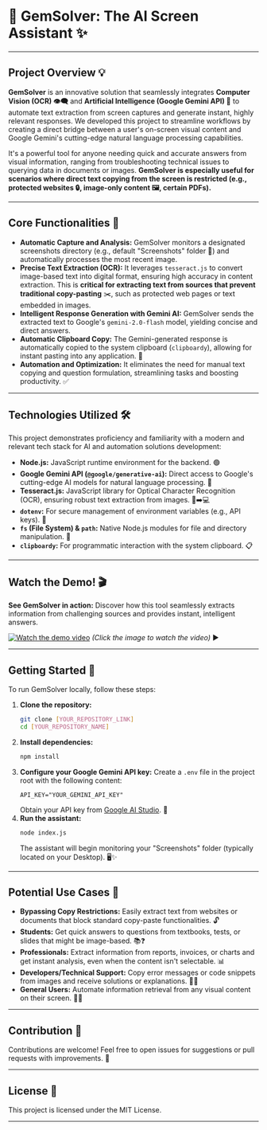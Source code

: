 # 🚀 GemSolver: The AI Screen Assistant ✨

---

## Project Overview 💡

**GemSolver** is an innovative solution that seamlessly integrates **Computer Vision (OCR) 👁️‍🗨️** and **Artificial Intelligence (Google Gemini API) 🧠** to automate text extraction from screen captures and generate instant, highly relevant responses. We developed this project to streamline workflows by creating a direct bridge between a user's on-screen visual content and Google Gemini's cutting-edge natural language processing capabilities.

It's a powerful tool for anyone needing quick and accurate answers from visual information, ranging from troubleshooting technical issues to querying data in documents or images. **GemSolver is especially useful for scenarios where direct text copying from the screen is restricted (e.g., protected websites 🔒, image-only content 🖼️, certain PDFs).**

---

## Core Functionalities 🌟

* **Automatic Capture and Analysis:** GemSolver monitors a designated screenshots directory (e.g., default "Screenshots" folder 📸) and automatically processes the most recent image.
* **Precise Text Extraction (OCR):** It leverages `tesseract.js` to convert image-based text into digital format, ensuring high accuracy in content extraction. This is **critical for extracting text from sources that prevent traditional copy-pasting** ✂️, such as protected web pages or text embedded in images.
* **Intelligent Response Generation with Gemini AI:** GemSolver sends the extracted text to Google's `gemini-2.0-flash` model, yielding concise and direct answers.
* **Automatic Clipboard Copy:** The Gemini-generated response is automatically copied to the system clipboard (`clipboardy`), allowing for instant pasting into any application. 🚀
* **Automation and Optimization:** It eliminates the need for manual text copying and question formulation, streamlining tasks and boosting productivity. ✅

---

## Technologies Utilized 🛠️

This project demonstrates proficiency and familiarity with a modern and relevant tech stack for AI and automation solutions development:

* **Node.js:** JavaScript runtime environment for the backend. 🟢
* **Google Gemini API (`@google/generative-ai`):** Direct access to Google's cutting-edge AI models for natural language processing. 🤖
* **Tesseract.js:** JavaScript library for Optical Character Recognition (OCR), ensuring robust text extraction from images. 📄➡️💻
* **`dotenv`:** For secure management of environment variables (e.g., API keys). 🔑
* **`fs` (File System) & `path`:** Native Node.js modules for file and directory manipulation. 📂
* **`clipboardy`:** For programmatic interaction with the system clipboard. 📋

---

## Watch the Demo! 🎬

**See GemSolver in action:** Discover how this tool seamlessly extracts information from challenging sources and provides instant, intelligent answers.

[![Watch the demo video](http://img.youtube.com/vi/YOUR_VIDEO_ID/0.jpg)](https://www.youtube.com/watch?v=YOUR_VIDEO_ID)
*(Click the image to watch the video)* ▶️

---

## Getting Started 🚀

To run GemSolver locally, follow these steps:

1.  **Clone the repository:**
    ```bash
    git clone [YOUR_REPOSITORY_LINK]
    cd [YOUR_REPOSITORY_NAME]
    ```
2.  **Install dependencies:**
    ```bash
    npm install
    ```
3.  **Configure your Google Gemini API key:**
    Create a `.env` file in the project root with the following content:
    ```
    API_KEY="YOUR_GEMINI_API_KEY"
    ```
    Obtain your API key from [Google AI Studio](https://aistudio.google.com/). 🔑
4.  **Run the assistant:**
    ```bash
    node index.js
    ```
    The assistant will begin monitoring your "Screenshots" folder (typically located on your Desktop). 🖥️✨

---

## Potential Use Cases 🎯

* **Bypassing Copy Restrictions:** Easily extract text from websites or documents that block standard copy-paste functionalities. 🔓
* **Students:** Get quick answers to questions from textbooks, tests, or slides that might be image-based. 📚❓
* **Professionals:** Extract information from reports, invoices, or charts and get instant analysis, even when the content isn't selectable. 📊
* **Developers/Technical Support:** Copy error messages or code snippets from images and receive solutions or explanations. 🐛💡
* **General Users:** Automate information retrieval from any visual content on their screen. 🧑‍💻

---

## Contribution 🙌

Contributions are welcome! Feel free to open issues for suggestions or pull requests with improvements. 🤝

---

## License 📄

This project is licensed under the MIT License.

---

